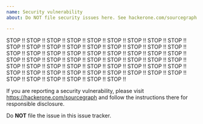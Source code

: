 ```yaml
---
name: Security vulnerability
about: Do NOT file security issues here. See hackerone.com/sourcegraph instead.

---
```


STOP !! STOP !! STOP !! STOP !! STOP !! STOP !! STOP !! STOP !! STOP !! STOP !! STOP !! STOP !! 
STOP !! STOP !! STOP !! STOP !! STOP !! STOP !! STOP !! STOP !! STOP !! STOP !! STOP !! STOP !! 
STOP !! STOP !! STOP !! STOP !! STOP !! STOP !! STOP !! STOP !! STOP !! STOP !! STOP !! STOP !! 
STOP !! STOP !! STOP !! STOP !! STOP !! STOP !! STOP !! STOP !! STOP !! STOP !! STOP !! STOP !! 
STOP !! STOP !! STOP !! STOP !! STOP !! STOP !! STOP !! STOP !! STOP !! STOP !! STOP !! STOP !!

If you are reporting a security vulnerability, please visit https://hackerone.com/sourcegraph and
follow the instructions there for responsible disclosure.

Do **NOT** file the issue in this issue tracker.
